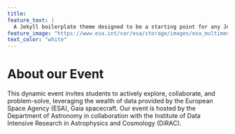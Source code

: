 ```yaml
---
title: 
feature_text: |
  A Jekyll boilerplate theme designed to be a starting point for any Jekyll website
feature_image: "https://www.esa.int/var/esa/storage/images/esa_multimedia/images/2018/04/gaia_s_sky_in_colour2/17475368-10-eng-GB/Gaia_s_sky_in_colour_pillars.jpg"
text_color: "white"
--- 
```


# About our Event

This dynamic event invites students to actively explore, collaborate, and problem-solve, leveraging the wealth of data provided by the European Space Agency (ESA), Gaia spacecraft. Our event is hosted by the Department of Astronomy in collaboration with the Institute of Data Intensive Research in Astrophysics and Cosmology (DiRAC). 